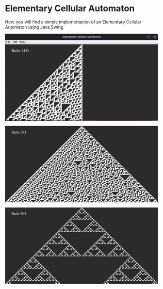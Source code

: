 # Elementary Cellular Automaton

Here you will find a simple implementation of an Elementary Cellular Automaton using Java Swing.

![Interface](interface.png  "Interface" )

![Rule 30](rule_30.png  "Rule 30" )

![Rule 90](rule_90.png  "Rule 90" )


